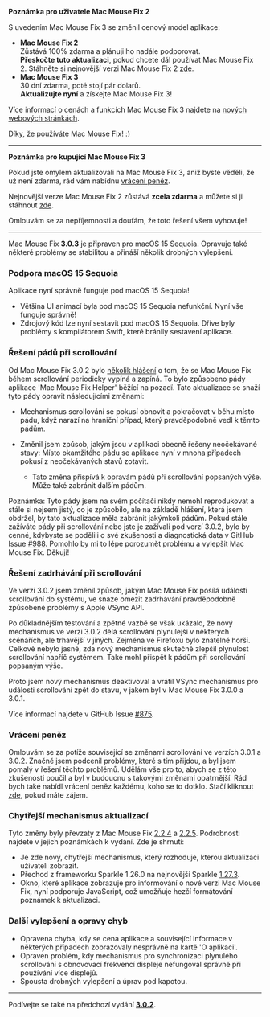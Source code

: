 **Poznámka pro uživatele Mac Mouse Fix 2**

S uvedením Mac Mouse Fix 3 se změnil cenový model aplikace:

- **Mac Mouse Fix 2**\
Zůstává 100% zdarma a plánuji ho nadále podporovat.\
**Přeskočte tuto aktualizaci**, pokud chcete dál používat Mac Mouse Fix 2. Stáhněte si nejnovější verzi Mac Mouse Fix 2 [zde](https://redirect.macmousefix.com/?target=mmf2-latest).
- **Mac Mouse Fix 3**\
30 dní zdarma, poté stojí pár dolarů.\
**Aktualizujte nyní** a získejte Mac Mouse Fix 3!

Více informací o cenách a funkcích Mac Mouse Fix 3 najdete na [nových webových stránkách](https://macmousefix.com/).

Díky, že používáte Mac Mouse Fix! :)

---

**Poznámka pro kupující Mac Mouse Fix 3**

Pokud jste omylem aktualizovali na Mac Mouse Fix 3, aniž byste věděli, že už není zdarma, rád vám nabídnu [vrácení peněz](https://redirect.macmousefix.com/?target=mmf-apply-for-refund).

Nejnovější verze Mac Mouse Fix 2 zůstává **zcela zdarma** a můžete si ji stáhnout [zde](https://redirect.macmousefix.com/?target=mmf2-latest).

Omlouvám se za nepříjemnosti a doufám, že toto řešení všem vyhovuje!

---

Mac Mouse Fix **3.0.3** je připraven pro macOS 15 Sequoia. Opravuje také některé problémy se stabilitou a přináší několik drobných vylepšení.

### Podpora macOS 15 Sequoia

Aplikace nyní správně funguje pod macOS 15 Sequoia!

- Většina UI animací byla pod macOS 15 Sequoia nefunkční. Nyní vše funguje správně!
- Zdrojový kód lze nyní sestavit pod macOS 15 Sequoia. Dříve byly problémy s kompilátorem Swift, které bránily sestavení aplikace.

### Řešení pádů při scrollování

Od Mac Mouse Fix 3.0.2 bylo [několik hlášení](https://github.com/noah-nuebling/mac-mouse-fix/issues/988) o tom, že se Mac Mouse Fix během scrollování periodicky vypíná a zapíná. To bylo způsobeno pády aplikace 'Mac Mouse Fix Helper' běžící na pozadí. Tato aktualizace se snaží tyto pády opravit následujícími změnami:

- Mechanismus scrollování se pokusí obnovit a pokračovat v běhu místo pádu, když narazí na hraniční případ, který pravděpodobně vedl k těmto pádům.
- Změnil jsem způsob, jakým jsou v aplikaci obecně řešeny neočekávané stavy: Místo okamžitého pádu se aplikace nyní v mnoha případech pokusí z neočekávaných stavů zotavit.

    - Tato změna přispívá k opravám pádů při scrollování popsaných výše. Může také zabránit dalším pádům.

Poznámka: Tyto pády jsem na svém počítači nikdy nemohl reprodukovat a stále si nejsem jistý, co je způsobilo, ale na základě hlášení, která jsem obdržel, by tato aktualizace měla zabránit jakýmkoli pádům. Pokud stále zažíváte pády při scrollování nebo jste je zažívali pod verzí 3.0.2, bylo by cenné, kdybyste se podělili o své zkušenosti a diagnostická data v GitHub Issue [#988](https://github.com/noah-nuebling/mac-mouse-fix/issues/988). Pomohlo by mi to lépe porozumět problému a vylepšit Mac Mouse Fix. Děkuji!

### Řešení zadrhávání při scrollování

Ve verzi 3.0.2 jsem změnil způsob, jakým Mac Mouse Fix posílá události scrollování do systému, ve snaze omezit zadrhávání pravděpodobně způsobené problémy s Apple VSync API.

Po důkladnějším testování a zpětné vazbě se však ukázalo, že nový mechanismus ve verzi 3.0.2 dělá scrollování plynulejší v některých scénářích, ale trhavější v jiných. Zejména ve Firefoxu bylo znatelně horší.\
Celkově nebylo jasné, zda nový mechanismus skutečně zlepšil plynulost scrollování napříč systémem. Také mohl přispět k pádům při scrollování popsaným výše.

Proto jsem nový mechanismus deaktivoval a vrátil VSync mechanismus pro události scrollování zpět do stavu, v jakém byl v Mac Mouse Fix 3.0.0 a 3.0.1.

Více informací najdete v GitHub Issue [#875](https://github.com/noah-nuebling/mac-mouse-fix/issues/875).

### Vrácení peněz

Omlouvám se za potíže související se změnami scrollování ve verzích 3.0.1 a 3.0.2. Značně jsem podcenil problémy, které s tím přijdou, a byl jsem pomalý v řešení těchto problémů. Udělám vše pro to, abych se z této zkušenosti poučil a byl v budoucnu s takovými změnami opatrnější. Rád bych také nabídl vrácení peněz každému, koho se to dotklo. Stačí kliknout [zde](https://redirect.macmousefix.com/?target=mmf-apply-for-refund), pokud máte zájem.

### Chytřejší mechanismus aktualizací

Tyto změny byly převzaty z Mac Mouse Fix [2.2.4](https://github.com/noah-nuebling/mac-mouse-fix/releases/tag/2.2.4) a [2.2.5](https://github.com/noah-nuebling/mac-mouse-fix/releases/tag/2.2.5). Podrobnosti najdete v jejich poznámkách k vydání. Zde je shrnutí:

- Je zde nový, chytřejší mechanismus, který rozhoduje, kterou aktualizaci uživateli zobrazit.
- Přechod z frameworku Sparkle 1.26.0 na nejnovější Sparkle [1.27.3](https://github.com/sparkle-project/Sparkle/releases/tag/1.27.3).
- Okno, které aplikace zobrazuje pro informování o nové verzi Mac Mouse Fix, nyní podporuje JavaScript, což umožňuje hezčí formátování poznámek k aktualizaci.

### Další vylepšení a opravy chyb

- Opravena chyba, kdy se cena aplikace a související informace v některých případech zobrazovaly nesprávně na kartě 'O aplikaci'.
- Opraven problém, kdy mechanismus pro synchronizaci plynulého scrollování s obnovovací frekvencí displeje nefungoval správně při používání více displejů.
- Spousta drobných vylepšení a úprav pod kapotou.

---

Podívejte se také na předchozí vydání [**3.0.2**](https://github.com/noah-nuebling/mac-mouse-fix/releases/tag/3.0.2).